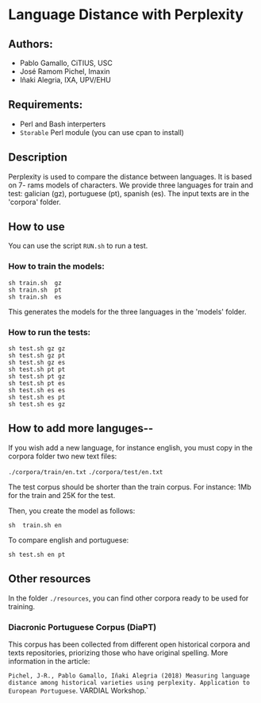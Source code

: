 # Language Distance with Perplexity

## Authors:
* Pablo Gamallo, CiTIUS, USC
* José Ramom Pichel, Imaxin
* Iñaki Alegria, IXA, UPV/EHU

## Requirements:
* Perl and Bash interperters
* `Storable` Perl module (you can use cpan to install)

## Description
Perplexity is used to compare the distance between languages. It is based on 7- rams models of characters.
We provide three languages for train and test: galician (gz), portuguese (pt), spanish (es). The input texts are in the 'corpora' folder.

## How to use
You can use the script ```RUN.sh``` to run a test.

### How to train the models:  

```
sh train.sh  gz
sh train.sh  pt
sh train.sh  es
```

This generates the models for the three languages in the 'models' folder.


### How to run the tests:

```
sh test.sh gz gz
sh test.sh gz pt
sh test.sh gz es
sh test.sh pt pt
sh test.sh pt gz
sh test.sh pt es
sh test.sh es es
sh test.sh es pt
sh test.sh es gz 
```

## How to add more languges-- 

If you wish add a new language, for instance english, you must copy in the corpora folder two new text files: 

`./corpora/train/en.txt`
`./corpora/test/en.txt`

The test corpus should be shorter than the train corpus. For instance: 1Mb for the train and 25K for the test. 

Then, you create the model as follows:

```sh  train.sh en```

To compare english and portuguese:

```sh test.sh en pt```

## Other resources
In the folder `./resources`, you can find other corpora ready to be used for training. 

### Diacronic Portuguese Corpus (DiaPT)
 This corpus has been collected from different open historical corpora and texts repositories, priorizing those who have original spelling. More information in the article:

`Pichel, J-R., Pablo Gamallo, Iñaki Alegria (2018) Measuring language distance among historical varieties using perplexity. Application to European Portuguese`. VARDIAL Workshop.`